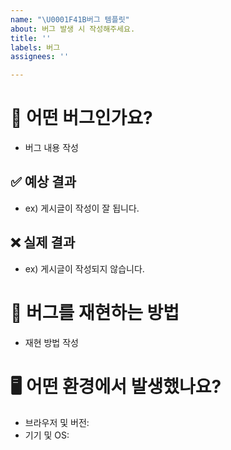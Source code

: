 ```yaml
---
name: "\U0001F41B버그 템플릿"
about: 버그 발생 시 작성해주세요.
title: ''
labels: 버그
assignees: ''

---
```


# 🐛 어떤 버그인가요?
- 버그 내용 작성

##  ✅ 예상 결과
- ex) 게시글이 작성이 잘 됩니다.

## ❌ 실제 결과
- ex) 게시글이 작성되지 않습니다.

# 🔄 버그를 재현하는 방법
- 재현 방법 작성

# 🖥️ 어떤 환경에서 발생했나요?
- 브라우저 및 버전:
- 기기 및  OS:
